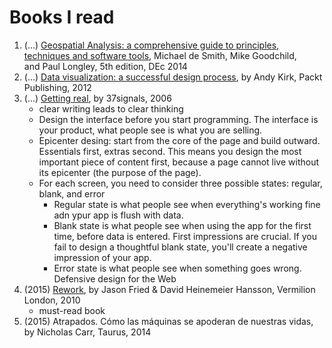 # Books I read
1. (...) [Geospatial Analysis: a comprehensive guide to principles, techniques and software tools](http://www.spatialanalysisonline.com/), Michael de Smith, Mike Goodchild, and Paul Longley, 5th edition, DEc 2014
1. (...) [Data visualization: a successful design process](http://www.visualisingdata.com/index.php/book/), by Andy Kirk, Packt Publishing, 2012
1. (...) [Getting real](https://gettingreal.37signals.com/toc.php), by 37signals, 2006 
    * clear writing leads to clear thinking
    * Design the interface before you start programming. The interface is your product, what people see is what you are selling.
    * Epicenter desing: start from the core of the page and build outward. Essentials first, extras second. This means you design the most important piece of content first, because a page cannot live without its epicenter (the purpose of the page).
    * For each screen, you need to consider three possible states: regular, blank, and error
        - Regular state is what people see when everything's working fine adn ypur app is flush with data.
        - Blank state is what people see when using the app for the first time, before data is entered. First impressions are crucial. If you fail to design a thoughtful blank state, you'll create a negative impression of your app.
        - Error state is what people see when something goes wrong. Defensive design for the Web
1. (2015) [Rework](http://37signals.com/rework/), by Jason Fried & David Heinemeier Hansson, Vermilion London, 2010
    * must-read book 
1. (2015) Atrapados. Cómo las máquinas se apoderan de nuestras vidas, by Nicholas Carr, Taurus, 2014
